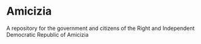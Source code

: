 # Amicizia
A repository for the government and citizens of the Right and Independent Democratic Republic of Amicizia
